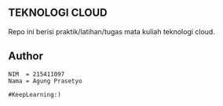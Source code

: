 ## TEKNOLOGI CLOUD

Repo ini berisi praktik/latihan/tugas mata kuliah teknologi cloud.

## Author
```
NIM  = 215411097
Nama = Agung Prasetyo
```

``#KeepLearning:)``
